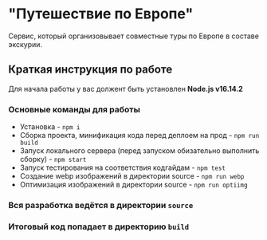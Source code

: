 # "Путешествие по Европе"
Сервис, который организовывает совместные туры по Европе в составе экскурии.

## Краткая инструкция по работе
Для начала работы у вас должент быть установлен **Node.js v16.14.2**

### Основные команды для работы
- Установка - `npm i`
- Сборка проекта, минификация кода перед деплоем на прод - `npm run build`
- Запуск локального сервера (перед запуском обизательно выполнить сборку) - `npm start`
- Запуск тестирования на соответствия кодгайдам - `npm test`
- Создание webp изображений в директории source - `npm run webp`
- Оптимизация изображений в директории source - `npm run optiimg`

### Вся разработка ведётся в директории `source`
### Итоговый код попадает в директорию `build`
